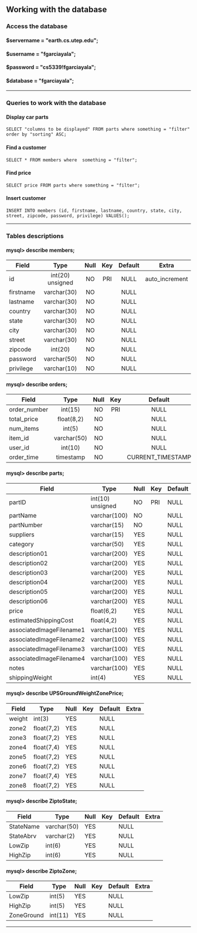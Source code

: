 ## Working with the database

### Access the database

####      $servername = "earth.cs.utep.edu";
####      $username = "fgarciayala";
####      $password = "cs5339!fgarciayala";
####      $database = "fgarciayala";
---
### Queries to work with the database

#### Display car parts
```mysql
SELECT "columns to be displayed" FROM parts where something = "filter" order by "sorting" ASC;
```

#### Find a customer
```mysql
SELECT * FROM members where  something = "filter";
```

#### Find price
```mysql
SELECT price FROM parts where something = "filter";
```

#### Insert customer
```mysql
INSERT INTO members (id, firstname, lastname, country, state, city, street, zipcode, password, privilege) VALUES();
```
---
### Tables descriptions

#### mysql> describe members;

| Field     | Type             | Null | Key | Default | Extra          |
|-----------|:----------------:|:----:|:---:|:-------:|:--------------:|
| id        | int(20) unsigned | NO   | PRI | NULL    | auto_increment |
| firstname | varchar(30)      | NO   |     | NULL    |                |
| lastname  | varchar(30)      | NO   |     | NULL    |                |
| country   | varchar(30)      | NO   |     | NULL    |                |
| state     | varchar(30)      | NO   |     | NULL    |                |
| city      | varchar(30)      | NO   |     | NULL    |                |
| street    | varchar(30)      | NO   |     | NULL    |                |
| zipcode   | int(20)          | NO   |     | NULL    |                |
| password  | varchar(50)      | NO   |     | NULL    |                |
| privilege | varchar(10)      | NO   |     | NULL    |                |


#### mysql> describe orders;

| Field        | Type        | Null | Key | Default           | Extra |
|--------------|:-----------:|:----:|:---:|:-----------------:|:-----:|
| order_number | int(15)     | NO   | PRI | NULL              |       |
| total_price  | float(8,2)  | NO   |     | NULL              |       |
| num_items    | int(5)      | NO   |     | NULL              |       |
| item_id      | varchar(50) | NO   |     | NULL              |       |
| user_id      | int(10)     | NO   |     | NULL              |       |
| order_time   | timestamp   | NO   |     | CURRENT_TIMESTAMP |       |

#### mysql> describe parts;

| Field                    | Type             | Null | Key | Default | Extra          |
|--------------------------|------------------|------|-----|---------|----------------|
| partID                   | int(10) unsigned | NO   | PRI | NULL    | auto_increment |
| partName                 | varchar(100)     | NO   |     | NULL    |                |
| partNumber               | varchar(15)      | NO   |     | NULL    |                |
| suppliers                | varchar(15)      | YES  |     | NULL    |                |
| category                 | varchar(50)      | YES  |     | NULL    |                |
| description01            | varchar(200)     | YES  |     | NULL    |                |
| description02            | varchar(200)     | YES  |     | NULL    |                |
| description03            | varchar(200)     | YES  |     | NULL    |                |
| description04            | varchar(200)     | YES  |     | NULL    |                |
| description05            | varchar(200)     | YES  |     | NULL    |                |
| description06            | varchar(200)     | YES  |     | NULL    |                |
| price                    | float(6,2)       | YES  |     | NULL    |                |
| estimatedShippingCost    | float(4,2)       | YES  |     | NULL    |                |
| associatedImageFilename1 | varchar(100)     | YES  |     | NULL    |                |
| associatedImageFilename2 | varchar(100)     | YES  |     | NULL    |                |
| associatedImageFilename3 | varchar(100)     | YES  |     | NULL    |                |
| associatedImageFilename4 | varchar(100)     | YES  |     | NULL    |                |
| notes                    | varchar(100)     | YES  |     | NULL    |                |
| shippingWeight           | int(4)           | YES  |     | NULL    |                |

#### mysql> describe UPSGroundWeightZonePrice;

| Field  | Type       | Null | Key | Default | Extra |
|--------|------------|------|-----|---------|-------|
| weight | int(3)     | YES  |     | NULL    |       |
| zone2  | float(7,2) | YES  |     | NULL    |       |
| zone3  | float(7,2) | YES  |     | NULL    |       |
| zone4  | float(7,4) | YES  |     | NULL    |       |
| zone5  | float(7,2) | YES  |     | NULL    |       |
| zone6  | float(7,2) | YES  |     | NULL    |       |
| zone7  | float(7,4) | YES  |     | NULL    |       |
| zone8  | float(7,2) | YES  |     | NULL    |       |


#### mysql> describe ZiptoState;

| Field     | Type        | Null | Key | Default | Extra |
|-----------|-------------|------|-----|---------|-------|
| StateName | varchar(50) | YES  |     | NULL    |       |
| StateAbrv | varchar(2)  | YES  |     | NULL    |       |
| LowZip    | int(6)      | YES  |     | NULL    |       |
| HighZip   | int(6)      | YES  |     | NULL    |       |



#### mysql> describe ZiptoZone;

| Field      | Type    | Null | Key | Default | Extra |
|------------|---------|------|-----|---------|-------|
| LowZip     | int(5)  | YES  |     | NULL    |       |
| HighZip    | int(5)  | YES  |     | NULL    |       |
| ZoneGround | int(11) | YES  |     | NULL    |       |



---
